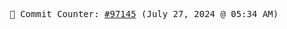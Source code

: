 <p align="center">
    <samp>
        📮 Commit Counter: <a href="https://github.com/Javascript-void0/Javascript-void0/commits/main">#97145</a> (July 27, 2024 @ 05:34 AM)
    </samp>
</p>